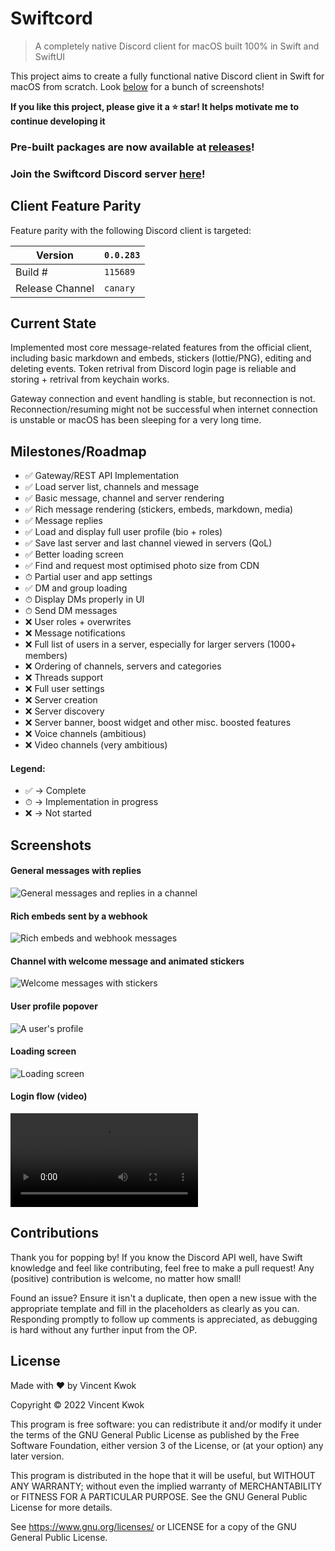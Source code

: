 # Swiftcord

> A completely native Discord client for macOS built 100% in
> Swift and SwiftUI

This project aims to create a fully functional native Discord
client in Swift for macOS from scratch. Look [below](#screenshots) for
a bunch of screenshots!

**If you like this project, please give it a ⭐ star! It helps motivate
me to continue developing it**

### Pre-built packages are now available at [releases](https://github.com/cryptoAlgorithm/Swiftcord/releases/latest)!

### Join the Swiftcord Discord server [here](https://discord.gg/he7n6MGDXS)!

## Client Feature Parity

Feature parity with the following Discord client is targeted:

| Version         | `0.0.283`|
| --------------- | -------- |
| Build #         | `115689` |
| Release Channel | `canary` |

## Current State

Implemented most core message-related features from the official
client, including basic markdown and embeds, stickers (lottie/PNG),
editing and deleting events. Token retrival from Discord login 
page is reliable and storing + retrival from keychain works.

Gateway connection and event handling is stable, but reconnection
is not. Reconnection/resuming might not be successful when internet
connection is unstable or macOS has been sleeping for a very long time.

## Milestones/Roadmap

- ✅ Gateway/REST API Implementation
- ✅ Load server list, channels and message
- ✅ Basic message, channel and server rendering
- ✅ Rich message rendering (stickers, embeds, markdown, media)
- ✅ Message replies
- ✅ Load and display full user profile (bio + roles)
- ✅ Save last server and last channel viewed in servers (QoL)
- ✅ Better loading screen
- ✅ Find and request most optimised photo size from CDN
- ⏱ Partial user and app settings
- ✅ DM and group loading
- ⏱ Display DMs properly in UI
- ⏱ Send DM messages
- ❌ User roles + overwrites
- ❌ Message notifications
- ❌ Full list of users in a server, especially for larger servers (1000+ members)
- ❌ Ordering of channels, servers and categories
- ❌ Threads support
- ❌ Full user settings
- ❌ Server creation
- ❌ Server discovery
- ❌ Server banner, boost widget and other misc. boosted features
- ❌ Voice channels (ambitious)
- ❌ Video channels (very ambitious)

#### Legend: 
* ✅ -> Complete
* ⏱ -> Implementation in progress
* ❌ -> Not started

## Screenshots

#### General messages with replies
![General messages and replies in a channel](README_Resources/generalMessages.png)

#### Rich embeds sent by a webhook
![Rich embeds and webhook messages](README_Resources/webhookEmbeds.png)

#### Channel with welcome message and animated stickers
![Welcome messages with stickers](README_Resources/stickers.png)

#### User profile popover
![A user's profile](README_Resources/userProfile.png)

#### Loading screen
![Loading screen](README_Resources/loadingChannels.png)

#### Login flow (video)
![Login flow](README_Resources/loginFlow.mp4)

## Contributions

Thank you for popping by! If you know the Discord API well, 
have Swift knowledge and feel like contributing, feel free to
make a pull request! Any (positive) contribution is welcome,
no matter how small!

Found an issue? Ensure it isn't a duplicate, then open a new issue
with the appropriate template and fill in the placeholders as
clearly as you can. Responding promptly to follow up comments
is appreciated, as debugging is hard without any further input
from the OP.

## License

Made with ❤️ by Vincent Kwok

Copyright © 2022 Vincent Kwok

This program is free software: you can redistribute it and/or
modify it under the terms of the GNU General Public License as
published by the Free Software Foundation, either version 3 of
the License, or (at your option) any later version.

This program is distributed in the hope that it will be useful,
but WITHOUT ANY WARRANTY; without even the implied warranty of
MERCHANTABILITY or FITNESS FOR A PARTICULAR PURPOSE.  See the
GNU General Public License for more details.

See <https://www.gnu.org/licenses/> or LICENSE for a copy of
the GNU General Public License.
